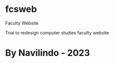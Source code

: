 # fcsweb
Faculty Website 

Trial to redesign computer studies faculty website
# By Navilindo - 2023

